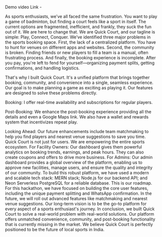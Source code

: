 Demo video Link - 





As sports enthusiasts, we’ve all faced the same frustration. You want to play a game of badminton, but finding a court feels like a sport in itself. The current options are fragmented, inefficient, and frankly, they suck the fun out of it. We are here to change that. We are Quick Court, and our tagline is simple: Play, Connect, Conquer.
We’ve identified three major problems in the sports booking space. First, the lack of a centralized platform. You have to hunt for venues on different apps and websites. Second, the community is broken. Finding friends or new players to fill a team is a manual, often frustrating process. And finally, the booking experience is incomplete. After you pay, you're left to fend for yourself—organizing payment splits, getting confirmations, and handling logistics.  

That's why I built Quick Court. It's a unified platform that brings together booking, community, and convenience into a single, seamless experience. Our goal is to make planning a game as exciting as playing it.
Our features are designed to solve these problems directly.  

Booking: I offer real-time availability and subscriptions for regular players.

Post-Booking: We enhance the post-booking experience providing all the details and even a Google Maps link. We also have a wallet and rewards system that incentivizes repeat play.

Looking Ahead: Our future enhancements include team matchmaking to help you find players and nearest venue suggestions to save you time.
Quick Court is not just for users. We are empowering the entire sports ecosystem.
For Facility Owners: Our dashboard gives them powerful analytics on booking trends, earnings, and peak hours. They can also create coupons and offers to drive more business.
For Admins: Our admin dashboard provides a global overview of the platform, enabling us to approve new facilities, manage users, and ensure the quality and integrity of our community.
To build this robust platform, we have used a modern and scalable tech stack: MERN stack; Node.js for our backend API; and  Neon Serverless PostgreSQL for a reliable database. 
This is our roadmap. For this hackathon, we have focused on building the core user features, including the unique payment splitting and WhatsApp confirmation. In the future, we will roll out advanced features like matchmaking and nearest venue suggestions. Our long-term vision is to be the go-to platform for every aspect of a sports enthusiast's journey.
In conclusion, we built Quick Court to solve a real-world problem with real-world solutions. Our platform offers unmatched convenience, community, and post-booking functionality that is currently missing in the market. We believe Quick Court is perfectly positioned to be the future of local sports in India. 
